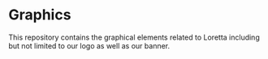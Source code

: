 # Graphics

This repository contains the graphical elements related to Loretta including but not limited to our logo as well as our banner.
